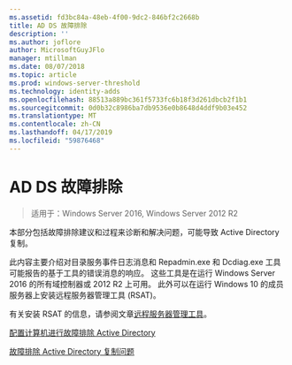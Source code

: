 ```yaml
---
ms.assetid: fd3bc84a-48eb-4f00-9dc2-846bf2c2668b
title: AD DS 故障排除
description: ''
ms.author: joflore
author: MicrosoftGuyJFlo
manager: mtillman
ms.date: 08/07/2018
ms.topic: article
ms.prod: windows-server-threshold
ms.technology: identity-adds
ms.openlocfilehash: 88513a889bc361f5733fc6b18f3d261dbcb2f1b1
ms.sourcegitcommit: 0d0b32c8986ba7db9536e0b8648d4ddf9b03e452
ms.translationtype: MT
ms.contentlocale: zh-CN
ms.lasthandoff: 04/17/2019
ms.locfileid: "59876468"
---
```

# <a name="ad-ds-troubleshooting"></a>AD DS 故障排除

>适用于：Windows Server 2016, Windows Server 2012 R2

本部分包括故障排除建议和过程来诊断和解决问题，可能导致 Active Directory 复制。

此内容主要介绍对目录服务事件日志消息和 Repadmin.exe 和 Dcdiag.exe 工具可能报告的基于工具的错误消息的响应。 这些工具是在运行 Windows Server 2016 的所有域控制器或 2012 R2 上可用。 此外可以在运行 Windows 10 的成员服务器上安装远程服务器管理工具 (RSAT)。

有关安装 RSAT 的信息，请参阅文章[远程服务器管理工具](https://docs.microsoft.com/windows-server/remote/remote-server-administration-tools)。

[配置计算机进行故障排除 Active Directory](../manage/troubleshoot/Configuring-a-Computer-for-Troubleshooting.md)

[故障排除 Active Directory 复制问题](../manage/troubleshoot/Troubleshooting-Active-Directory-Replication-Problems.md)
